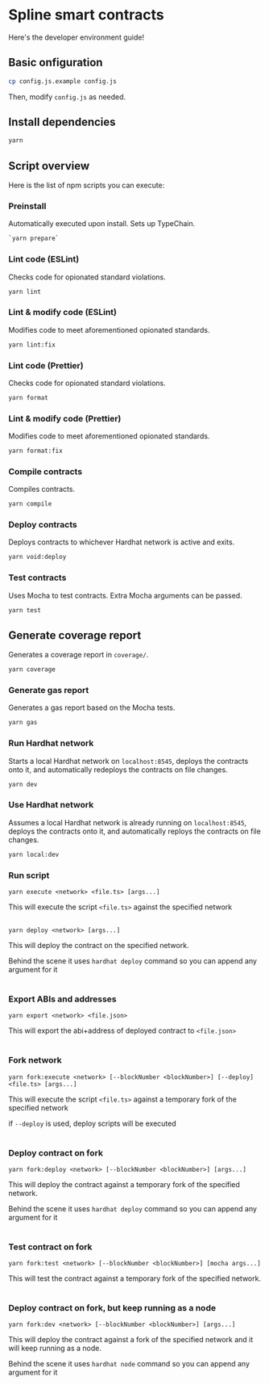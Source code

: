 # Spline smart contracts

Here's the developer environment guide!

## Basic onfiguration

```bash
cp config.js.example config.js
```

Then, modify `config.js` as needed.

## Install dependencies

```bash
yarn
```

## Script overview

Here is the list of npm scripts you can execute:

### Preinstall

Automatically executed upon install. Sets up TypeChain.

```bash
`yarn prepare`
```

### Lint code (ESLint)

Checks code for opionated standard violations.

```bash
yarn lint
```

### Lint & modify code (ESLint)

Modifies code to meet aforementioned opionated standards.

```bash
yarn lint:fix
```

### Lint code (Prettier)

Checks code for opionated standard violations.

```bash
yarn format
```

### Lint & modify code (Prettier)

Modifies code to meet aforementioned opionated standards.

```bash
yarn format:fix
```

### Compile contracts

Compiles contracts.

```bash
yarn compile
```

### Deploy contracts

Deploys contracts to whichever Hardhat network is active and exits.

```bash
yarn void:deploy
```

### Test contracts

Uses Mocha to test contracts. Extra Mocha arguments can be passed.

```bash
yarn test
```

## Generate coverage report

Generates a coverage report in `coverage/`.

```bash
yarn coverage
```

### Generate gas report

Generates a gas report based on the Mocha tests.

```bash
yarn gas
```

### Run Hardhat network

Starts a local Hardhat network on `localhost:8545`, deploys the contracts onto it, and automatically redeploys the contracts on file changes.

```bash
yarn dev
```

### Use Hardhat network

Assumes a local Hardhat network is already running on `localhost:8545`, deploys the contracts onto it, and automatically reploys the contracts on file changes.

```bash
yarn local:dev
```

### Run script

`yarn execute <network> <file.ts> [args...]`

This will execute the script `<file.ts>` against the specified network
<br/><br/>

`yarn deploy <network> [args...]`

This will deploy the contract on the specified network.

Behind the scene it uses `hardhat deploy` command so you can append any argument for it
<br/><br/>

### Export ABIs and addresses

`yarn export <network> <file.json>`

This will export the abi+address of deployed contract to `<file.json>`
<br/><br/>

### Fork network

`yarn fork:execute <network> [--blockNumber <blockNumber>] [--deploy] <file.ts> [args...]`

This will execute the script `<file.ts>` against a temporary fork of the specified network

if `--deploy` is used, deploy scripts will be executed
<br/><br/>

### Deploy contract on fork

`yarn fork:deploy <network> [--blockNumber <blockNumber>] [args...]`

This will deploy the contract against a temporary fork of the specified network.

Behind the scene it uses `hardhat deploy` command so you can append any argument for it
<br/><br/>

### Test contract on fork

`yarn fork:test <network> [--blockNumber <blockNumber>] [mocha args...]`

This will test the contract against a temporary fork of the specified network.
<br/><br/>

### Deploy contract on fork, but keep running as a node

`yarn fork:dev <network> [--blockNumber <blockNumber>] [args...]`

This will deploy the contract against a fork of the specified network and it will keep running as a node.

Behind the scene it uses `hardhat node` command so you can append any argument for it
